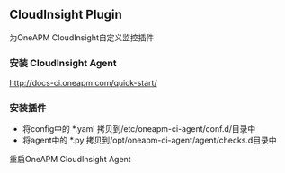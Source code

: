 ## CloudInsight Plugin
  为OneAPM CloudInsight自定义监控插件

### 安装 CloudInsight Agent

http://docs-ci.oneapm.com/quick-start/

### 安装插件

- 将config中的 *.yaml 拷贝到/etc/oneapm-ci-agent/conf.d/目录中
- 将agent中的 *.py 拷贝到/opt/oneapm-ci-agent/agent/checks.d目录中

重启OneAPM CloudInsight Agent